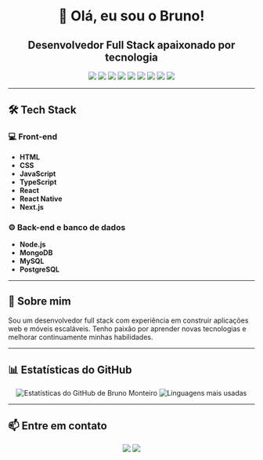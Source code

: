 <h1 align="center">👋 Olá, eu sou o Bruno!</h1>
<h2 align="center">Desenvolvedor Full Stack apaixonado por tecnologia</h2>

<p align="center">
  <img src="https://img.shields.io/badge/-HTML-333333?style=flat&logo=HTML5" />
  <img src="https://img.shields.io/badge/-CSS-333333?style=flat&logo=CSS3&logoColor=1572B6" />
  <img src="https://img.shields.io/badge/-JavaScript-333333?style=flat&logo=javascript" />
  <img src="https://img.shields.io/badge/-TypeScript-333333?style=flat&logo=typescript&logoColor=2D79C7" />
  <img src="https://img.shields.io/badge/-React-333333?style=flat&logo=react" />
  <img src="https://img.shields.io/badge/-React%20Native-333333?style=flat&logo=react" />
  <img src="https://img.shields.io/badge/-Node.js-333333?style=flat&logo=node.js" />
  <img src="https://img.shields.io/badge/-NestJS-333333?style=flat&logo=nestjs&logoColor=E535AB" />
  <img src="https://img.shields.io/badge/-PostgreSQL-333333?style=flat&logo=postgresql" />
</p>

---

<h2>🛠 Tech Stack</h2>

<h3>💻 Front-end</h3>

- **HTML**
- **CSS**
- **JavaScript**
- **TypeScript**
- **React**
- **React Native**
- **Next.js**

<h3>⚙️ Back-end e banco de dados</h3>

- **Node.js**
- **MongoDB**
- **MySQL**
- **PostgreSQL**

---

<h2>🚀 Sobre mim</h2>

<p>
  Sou um desenvolvedor full stack com experiência em construir aplicações web e móveis escaláveis. Tenho paixão por aprender novas tecnologias e melhorar continuamente minhas habilidades.
</p>

---

<h2>📊 Estatísticas do GitHub</h2>

<p align="center">
  <img src="https://github-readme-stats.vercel.app/api?username=Brunoxd23&show_icons=true&theme=dracula" alt="Estatísticas do GitHub de Bruno Monteiro" />
  <img src="https://github-readme-stats.vercel.app/api/top-langs/?username=Brunoxd23&layout=compact&theme=dracula" alt="Linguagens mais usadas" />
</p>

---

<h2>📫 Entre em contato</h2>

<p align="center">
  <a href="https://www.linkedin.com/in/bruno-monteiro-52b174255/" rel="noopener noreferrer"><img src="https://img.shields.io/badge/-LinkedIn-0077B5?style=flat&logo=LinkedIn&logoColor=white" /></a>
  <a href="mailto:monteiro_100@outlook.pt" rel="noopener noreferrer"><img src="https://img.shields.io/badge/-Email-D14836?style=flat&logo=Gmail&logoColor=white" /></a>
</p>

